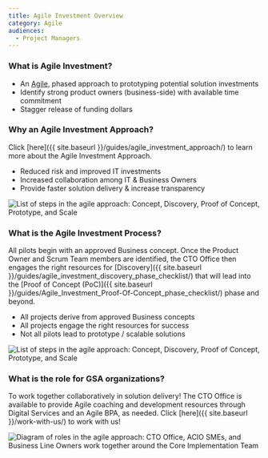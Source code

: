 ```yaml
---
title: Agile Investment Overview
category: Agile
audiences:
  - Project Managers
---
```


### What is Agile Investment?

* An [Agile](http://agilemanifesto.org/), phased approach to prototyping potential solution investments
* Identify strong product owners (business-side) with available time commitment
* Stagger release of funding dollars  

### Why an Agile Investment Approach?
Click [here]({{ site.baseurl }}/guides/agile_investment_approach/) to learn more about the Agile Investment Approach.
* Reduced risk and improved IT investments
* Increased collaboration among IT & Business Owners
* Provide faster solution delivery & increase transparency  

<img src="{{ site.baseurl }}/img/guides/agile_investment_process.png"
  alt="List of steps in the agile approach: Concept, Discovery, Proof of Concept, Prototype, and Scale"
  class="guide-image guide-image-half">  

### What is the Agile Investment Process?
All pilots begin with an approved Business concept. Once the Product Owner and Scrum Team members are identified, the CTO Office then engages the right resources for [Discovery]({{ site.baseurl }}/guides/agile_investment_discovery_phase_checklist/) that will lead into the [Proof of Concept (PoC)]({{ site.baseurl }}/guides/Agile_Investment_Proof-Of-Concept_phase_checklist/) phase and beyond. 
* All projects derive from approved Business concepts
* All projects engage the right resources for success
* Not all pilots lead to prototype / scalable solutions  

<img src="{{ site.baseurl }}/img/guides/agile_investment_process_detail.png"
  alt="List of steps in the agile approach: Concept, Discovery, Proof of Concept, Prototype, and Scale"
  class="guide-image">  

### What is the role for GSA organizations?
To work together collaboratively in solution delivery! The CTO Office is available to provide Agile coaching and development resources through Digital Services and an Agile BPA, as needed. Click [here]({{ site.baseurl }}/work-with-us/) to work with us! 

<img src="{{ site.baseurl }}/img/guides/agile_investment_roles.png"
  alt="Diagram of roles in the agile approach: CTO Office, ACIO SMEs, and Business Line Owners work together around the Core Implementation Team"
  class="guide-image guide-image-half">
